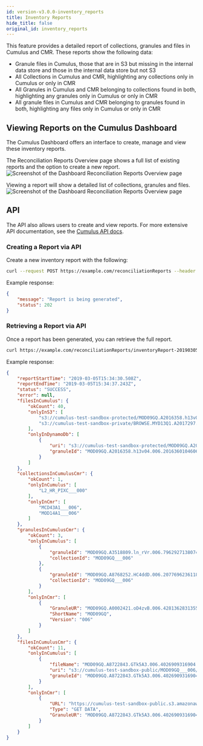 ```yaml
---
id: version-v3.0.0-inventory_reports
title: Inventory Reports
hide_title: false
original_id: inventory_reports
---
```


This feature provides a detailed report of collections, granules and files in Cumulus and CMR.
These reports show the following data:

* Granule files in Cumulus, those that are in S3 but missing in the internal data store and those in the internal data store but not S3
* All Collections in Cumulus and CMR, highlighting any collections only in Cumulus or only in CMR
* All Granules in Cumulus and CMR belonging to collections found in both, highlighting any granules only in Cumulus or only in CMR
* All granule files in Cumulus and CMR belonging to granules found in both, highlighting any files only in Cumulus or only in CMR

## Viewing Reports on the Cumulus Dashboard

The Cumulus Dashboard offers an interface to create, manage and view these inventory reports.

The Reconciliation Reports Overview page shows a full list of existing reports and the option to create a new report.
![Screenshot of the Dashboard Reconciliation Reports Overview page](assets/rec_reports_overview.png)

Viewing a report will show a detailed list of collections, granules and files.
![Screenshot of the Dashboard Reconciliation Reports Overview page](assets/inventory_report.png)

## API

The API also allows users to create and view reports. For more extensive API documentation, see the [Cumulus API docs](https://nasa.github.io/cumulus-api/#list-reconciliation-reports).

### Creating a Report via API

Create a new inventory report with the following:

```bash
curl --request POST https://example.com/reconciliationReports --header 'Authorization: Bearer ReplaceWithToken'
```

Example response:

```json
{
    "message": "Report is being generated",
    "status": 202
}
```

### Retrieving a Report via API

Once a report has been generated, you can retrieve the full report.

```bash
curl https://example.com/reconciliationReports/inventoryReport-20190305T153430508 --header 'Authorization: Bearer ReplaceWithTheToken'
```

Example response:

```json
{
    "reportStartTime": "2019-03-05T15:34:30.508Z",
    "reportEndTime": "2019-03-05T15:34:37.243Z",
    "status": "SUCCESS",
    "error": null,
    "filesInCumulus": {
        "okCount": 40,
        "onlyInS3": [
            "s3://cumulus-test-sandbox-protected/MOD09GQ.A2016358.h13v04.006.2016360104606.cmr.xml",
            "s3://cumulus-test-sandbox-private/BROWSE.MYD13Q1.A2017297.h19v10.006.2017313221201.hdf"
        ],
        "onlyInDynamoDb": [
            {
                "uri": "s3://cumulus-test-sandbox-protected/MOD09GQ.A2016358.h13v04.006.2016360104606.hdf",
                "granuleId": "MOD09GQ.A2016358.h13v04.006.2016360104606"
            }
        ]
    },
    "collectionsInCumulusCmr": {
        "okCount": 1,
        "onlyInCumulus": [
            "L2_HR_PIXC___000"
        ],
        "onlyInCmr": [
            "MCD43A1___006",
            "MOD14A1___006"
        ]
    },
    "granulesInCumulusCmr": {
        "okCount": 3,
        "onlyInCumulus": [
            {
                "granuleId": "MOD09GQ.A3518809.ln_rVr.006.7962927138074",
                "collectionId": "MOD09GQ___006"
            },
            {
                "granuleId": "MOD09GQ.A8768252.HC4ddD.006.2077696236118",
                "collectionId": "MOD09GQ___006"
            }
        ],
        "onlyInCmr": [
            {
                "GranuleUR": "MOD09GQ.A0002421.oD4zvB.006.4281362831355",
                "ShortName": "MOD09GQ",
                "Version": "006"
            }
        ]
    },
    "filesInCumulusCmr": {
        "okCount": 11,
        "onlyInCumulus": [
            {
                "fileName": "MOD09GQ.A8722843.GTk5A3.006.4026909316904.jpeg",
                "uri": "s3://cumulus-test-sandbox-public/MOD09GQ___006/MOD/MOD09GQ.A8722843.GTk5A3.006.4026909316904.jpeg",
                "granuleId": "MOD09GQ.A8722843.GTk5A3.006.4026909316904"
            }
        ],
        "onlyInCmr": [
            {
                "URL": "https://cumulus-test-sandbox-public.s3.amazonaws.com/MOD09GQ___006/MOD/MOD09GQ.A8722843.GTk5A3.006.4026909316904_ndvi.jpg",
                "Type": "GET DATA",
                "GranuleUR": "MOD09GQ.A8722843.GTk5A3.006.4026909316904"
            }
        ]
    }
}
```

